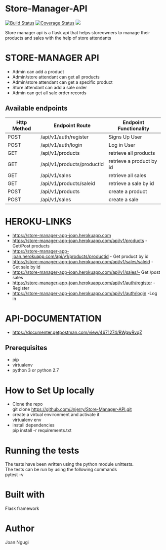 # Store-Manager-API

[![Build Status](https://travis-ci.org/Jnjerry/Store-Manager-API.svg?branch=ch-jwt-tests-api-endpoints-161359857)](https://travis-ci.org/Jnjerry/Store-Manager-API)
[![Coverage Status](https://coveralls.io/repos/github/Jnjerry/Store-Manager-API/badge.svg?branch=ch-test-sale-api-endpoints-161307051)](https://coveralls.io/github/Jnjerry/Store-Manager-API?branch=ch-test-sale-api-endpoints-161307051)
<a href="https://codeclimate.com/github/Jnjerry/Store-Manager-API/maintainability"><img src="https://api.codeclimate.com/v1/badges/fbc4aabf9c839cbe4fcc/maintainability" /></a>

Store manager api is a flask api that helps storeowners to manage their products and sales with the help of store attendants

# STORE-MANAGER API
- Admin can add a product
- Admin/store attendant can get all products
- Admin/store attendant can get a specific product
- Store attendant can add a sale order
- Admin can get all sale order records

## Available endpoints
| Http Method | Endpoint Route | Endpoint Functionality |
| --- | --- | --- |
| POST| /api/v1/auth/register | Signs Up User
| POST | /api/v1/auth/login | Log in User
| GET | /api/v1/products | retrieve all products
| GET |/api/v1/products/productid| retrieve a product by id
| GET| /api/v1/sales | retrieve all sales
| GET |/api/v1/products/saleid | retrieve a sale by id
| POST | /api/v1/products | create a product 
| POST |  /api/v1/sales | create a sale

# HEROKU-LINKS
- https://store-manager-app-joan.herokuapp.com
- https://store-manager-app-joan.herokuapp.com/api/v1/products - Get/Post products
- https://store-manager-app-joan.herokuapp.com/api/v1/products/productid - Get product by id
- https://store-manager-app-joan.herokuapp.com/api/v1/sales/saleid - Get sale by id
- https://store-manager-app-joan.herokuapp.com/api/v1/sales/- Get /post  sales
- https://store-manager-app-joan.herokuapp.com/api/v1/auth/register - Register
- https://store-manager-app-joan.herokuapp.com/api/v1/auth/login -Log in

# API-DOCUMENTATION
- https://documenter.getpostman.com/view/4671274/RWgwRvqZ

## Prerequisites
- pip
- virtualenv
- python 3 or python 2.7

# How to Set Up locally
- Clone the repo<br>
git clone https://github.com/Jnjerry/Store-Manager-API.git<br>
- create a virtual environment and activate it <br>
virtualenv env<br>
- install dependencies <br>
pip install -r requirements.txt<br>

# Running the tests
The tests have been written using the python module unittests.<br>
The tests can be run by using the following commands<br>
pytest -v

# Built with
Flask framework

# Author
Joan Ngugi
